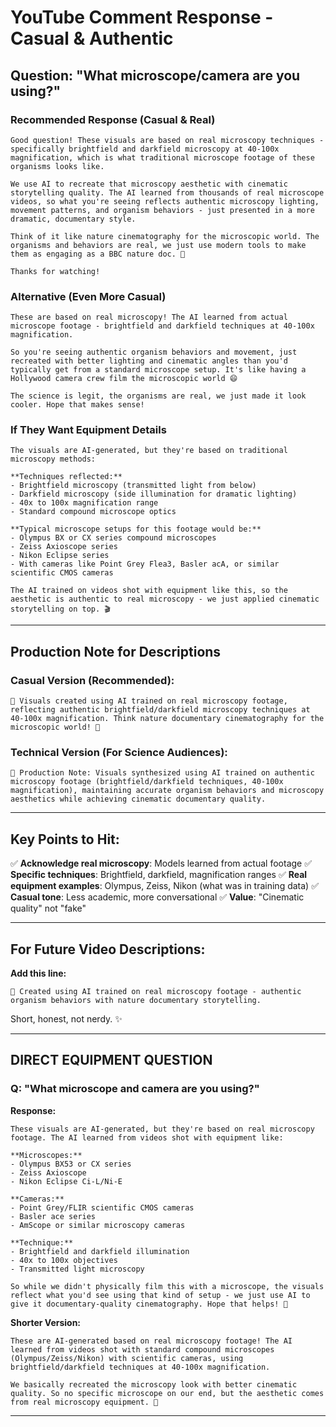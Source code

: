 # YouTube Comment Response - Casual & Authentic

## Question: "What microscope/camera are you using?"

### **Recommended Response (Casual & Real)**
```
Good question! These visuals are based on real microscopy techniques - specifically brightfield and darkfield microscopy at 40-100x magnification, which is what traditional microscope footage of these organisms looks like.

We use AI to recreate that microscopy aesthetic with cinematic storytelling quality. The AI learned from thousands of real microscope videos, so what you're seeing reflects authentic microscopy lighting, movement patterns, and organism behaviors - just presented in a more dramatic, documentary style.

Think of it like nature cinematography for the microscopic world. The organisms and behaviors are real, we just use modern tools to make them as engaging as a BBC nature doc. 🔬

Thanks for watching!
```

### **Alternative (Even More Casual)**
```
These are based on real microscopy! The AI learned from actual microscope footage - brightfield and darkfield techniques at 40-100x magnification.

So you're seeing authentic organism behaviors and movement, just recreated with better lighting and cinematic angles than you'd typically get from a standard microscope setup. It's like having a Hollywood camera crew film the microscopic world 😄

The science is legit, the organisms are real, we just made it look cooler. Hope that makes sense!
```

### **If They Want Equipment Details**
```
The visuals are AI-generated, but they're based on traditional microscopy methods:

**Techniques reflected:**
- Brightfield microscopy (transmitted light from below)
- Darkfield microscopy (side illumination for dramatic lighting)
- 40x to 100x magnification range
- Standard compound microscope optics

**Typical microscope setups for this footage would be:**
- Olympus BX or CX series compound microscopes
- Zeiss Axioscope series
- Nikon Eclipse series
- With cameras like Point Grey Flea3, Basler acA, or similar scientific CMOS cameras

The AI trained on videos shot with equipment like this, so the aesthetic is authentic to real microscopy - we just applied cinematic storytelling on top. 🎬
```

---

## Production Note for Descriptions

### **Casual Version (Recommended):**
```
📸 Visuals created using AI trained on real microscopy footage, reflecting authentic brightfield/darkfield microscopy techniques at 40-100x magnification. Think nature documentary cinematography for the microscopic world! 🔬
```

### **Technical Version (For Science Audiences):**
```
📸 Production Note: Visuals synthesized using AI trained on authentic microscopy footage (brightfield/darkfield techniques, 40-100x magnification), maintaining accurate organism behaviors and microscopy aesthetics while achieving cinematic documentary quality.
```

---

## Key Points to Hit:

✅ **Acknowledge real microscopy**: Models learned from actual footage
✅ **Specific techniques**: Brightfield, darkfield, magnification ranges
✅ **Real equipment examples**: Olympus, Zeiss, Nikon (what was in training data)
✅ **Casual tone**: Less academic, more conversational
✅ **Value**: "Cinematic quality" not "fake"

---

## For Future Video Descriptions:

**Add this line:**
```
🔬 Created using AI trained on real microscopy footage - authentic organism behaviors with nature documentary storytelling.
```

Short, honest, not nerdy. ✨

---

## DIRECT EQUIPMENT QUESTION

### **Q: "What microscope and camera are you using?"**

**Response:**
```
These visuals are AI-generated, but they're based on real microscopy footage. The AI learned from videos shot with equipment like:

**Microscopes:**
- Olympus BX53 or CX series
- Zeiss Axioscope
- Nikon Eclipse Ci-L/Ni-E

**Cameras:**
- Point Grey/FLIR scientific CMOS cameras
- Basler ace series
- AmScope or similar microscopy cameras

**Technique:**
- Brightfield and darkfield illumination
- 40x to 100x objectives
- Transmitted light microscopy

So while we didn't physically film this with a microscope, the visuals reflect what you'd see using that kind of setup - we just use AI to give it documentary-quality cinematography. Hope that helps! 🔬
```

**Shorter Version:**
```
These are AI-generated based on real microscopy footage! The AI learned from videos shot with standard compound microscopes (Olympus/Zeiss/Nikon) with scientific cameras, using brightfield/darkfield techniques at 40-100x magnification.

We basically recreated the microscopy look with better cinematic quality. So no specific microscope on our end, but the aesthetic comes from real microscopy equipment. 🔬
```

---
